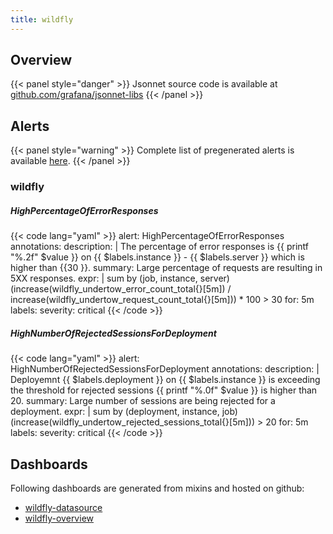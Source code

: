 ```yaml
---
title: wildfly
---
```


## Overview



{{< panel style="danger" >}}
Jsonnet source code is available at [github.com/grafana/jsonnet-libs](https://github.com/grafana/jsonnet-libs/tree/master/wildfly-mixin)
{{< /panel >}}

## Alerts

{{< panel style="warning" >}}
Complete list of pregenerated alerts is available [here](https://github.com/monitoring-mixins/website/blob/master/assets/wildfly/alerts.yaml).
{{< /panel >}}

### wildfly

##### HighPercentageOfErrorResponses

{{< code lang="yaml" >}}
alert: HighPercentageOfErrorResponses
annotations:
  description: |
    The percentage of error responses is {{ printf "%.2f" $value }} on {{ $labels.instance }} - {{ $labels.server }} which is higher than {{30 }}.
  summary: Large percentage of requests are resulting in 5XX responses.
expr: |
  sum by (job, instance, server) (increase(wildfly_undertow_error_count_total{}[5m]) / increase(wildfly_undertow_request_count_total{}[5m])) * 100 > 30
for: 5m
labels:
  severity: critical
{{< /code >}}
 
##### HighNumberOfRejectedSessionsForDeployment

{{< code lang="yaml" >}}
alert: HighNumberOfRejectedSessionsForDeployment
annotations:
  description: |
    Deployemnt {{ $labels.deployment }} on {{ $labels.instance }} is exceeding the threshold for rejected sessions {{ printf "%.0f" $value }} is higher than 20.
  summary: Large number of sessions are being rejected for a deployment.
expr: |
  sum by (deployment, instance, job) (increase(wildfly_undertow_rejected_sessions_total{}[5m])) > 20
for: 5m
labels:
  severity: critical
{{< /code >}}
 
## Dashboards
Following dashboards are generated from mixins and hosted on github:


- [wildfly-datasource](https://github.com/monitoring-mixins/website/blob/master/assets/wildfly/dashboards/wildfly-datasource.json)
- [wildfly-overview](https://github.com/monitoring-mixins/website/blob/master/assets/wildfly/dashboards/wildfly-overview.json)
